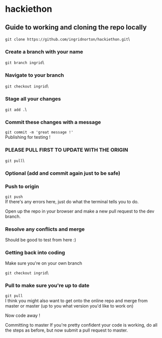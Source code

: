 # hackiethon
## Guide to working and cloning the repo locally

`git clone https://github.com/ingridnorton/hackiethon.git`\
### Create a branch with your name

`git branch ingrid`\
### Navigate to your branch

`git checkout ingrid`\
### Stage all your changes

`git add .`\
### Commit these changes with a message

`git commit -m 'great message !'`\
Publishing for testing !
### PLEASE PULL FIRST TO UPDATE WITH THE ORIGIN

`git pull`\
### Optional (add and commit again just to be safe)

### Push to origin

`git push`\
If there's any errors here, just do what the terminal tells you to do.

Open up the repo in your browser and make a new pull request to the dev branch.

### Resolve any conflicts and merge

Should be good to test from here :)

### Getting back into coding
Make sure you're on your own branch

`git checkout ingrid`\
### Pull to make sure you're up to date

`git pull`\
I think you might also want to get onto the online repo and merge from master or master (up to you what version you'd like to work on)

Now code away !

Committing to master
If you're pretty confident your code is working, do all the steps as before, but now submit a pull request to master.

